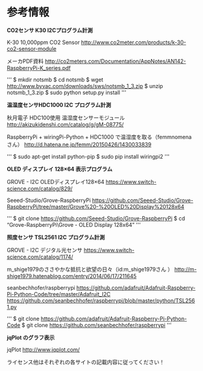 参考情報
======

**CO2センサ K30 I2Cプログラム計測**

K-30 10,000ppm CO2 Sensor
http://www.co2meter.com/products/k-30-co2-sensor-module

メーカPDF資料
http://co2meters.com/Documentation/AppNotes/AN142-RaspberryPi-K_series.pdf

'''
$ mkdir notsmb
$ cd notsmb
$ wget http://www.byvac.com/downloads/sws/notsmb_1_3.zip
$ unzip notsmb_1_3.zip
$ sudo python setup.py install
'''

**温湿度センサHDC1000 I2C プログラム計測**

秋月電子 HDC100使用 温湿度センサーモジュール
http://akizukidenshi.com/catalog/g/gM-08775/

RaspberryPi + wiringPi-Python + HDC1000 で温湿度を取る（femmnomenaさん）
http://d.hatena.ne.jp/femm/20150426/1430033839

'''
$ sudo apt-get install python-pip
$ sudo pip install wiringpi2
'''

**OLED ディスプレイ 128×64 表示プログラム**

GROVE - I2C OLEDディスプレイ128×64
https://www.switch-science.com/catalog/829/

Seeed-Studio/Grove-RaspberryPi
https://github.com/Seeed-Studio/Grove-RaspberryPi/tree/master/Grove%20-%20OLED%20Display%20128x64

'''
$ git clone https://github.com/Seeed-Studio/Grove-RaspberryPi
$ cd “Grove-RaspberryPi\Grove - OLED Display 128x64”
'''

**照度センサ TSL2561 I2C プログラム計測**

GROVE - I2C デジタル光センサ
https://www.switch-science.com/catalog/1174/

m_shige1979のささやかな抵抗と欲望の日々（id:m_shige1979さん ）
http://m-shige1979.hatenablog.com/entry/2014/06/17/211645

seanbechhofer/raspberrypi
https://github.com/adafruit/Adafruit-Raspberry-Pi-Python-Code/tree/master/Adafruit_I2C
https://github.com/seanbechhofer/raspberrypi/blob/master/python/TSL2561.py

'''
$ git clone https://github.com/adafruit/Adafruit-Raspberry-Pi-Python-Code
$ git clone https://github.com/seanbechhofer/raspberrypi
'''

**jqPlot のグラフ表示**

jqPlot
http://www.jqplot.com/


ライセンス他はそれぞれの各サイトの記載内容に従ってください！
